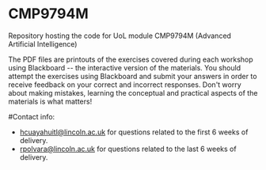 # CMP9794M
Repository hosting the code for UoL module CMP9794M (Advanced Artificial Intelligence)

The PDF files are printouts of the exercises covered during each workshop using Blackboard -- the interactive version of the materials. You should attempt the exercises using Blackboard and submit your answers in order to receive feedback on your correct and incorrect responses. Don't worry about making mistakes, learning the conceptual and practical aspects of the materials is what matters! 

#Contact info:
* hcuayahuitl@lincoln.ac.uk for questions related to the first 6 weeks of delivery.
* rpolvara@lincoln.ac.uk for questions related to the last 6 weeks of delivery.